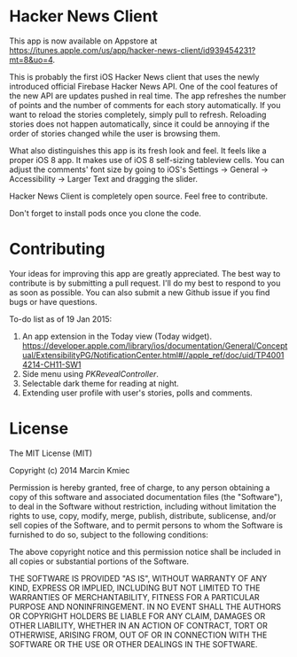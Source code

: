 Hacker News Client 
===========

This app is now available on Appstore at https://itunes.apple.com/us/app/hacker-news-client/id939454231?mt=8&uo=4.

This is probably the first iOS Hacker News client that uses the newly introduced official Firebase Hacker News API. One of the cool features of the new API are updates pushed in real time. The app refreshes the number of points and the number of comments for each story automatically. If you want to reload the stories completely, simply pull to refresh. Reloading stories does not happen automatically, since it could be annoying if the order of stories changed while the user is browsing them. 

What also distinguishes this app is its fresh look and feel. It feels like a proper iOS 8 app. It makes use of iOS 8 self-sizing tableview cells. You can adjust the comments' font size by going to iOS's Settings -> General -> Accessibility -> Larger Text and dragging the slider. 

Hacker News Client is completely open source. Feel free to contribute. 

Don't forget to install pods once you clone the code. 

Contributing
===========

Your ideas for improving this app are greatly appreciated. The best way to contribute is by submitting a pull request. I'll do my best to respond to you as soon as possible. You can also submit a new Github issue if you find bugs or have questions. 

To-do list as of 19 Jan 2015:

1. An app extension in the Today view (Today widget). https://developer.apple.com/library/ios/documentation/General/Conceptual/ExtensibilityPG/NotificationCenter.html#//apple_ref/doc/uid/TP40014214-CH11-SW1
2. Side menu using *PKRevealController*.
3. Selectable dark theme for reading at night. 
4. Extending user profile with user's stories, polls and comments.

License
===========

The MIT License (MIT)

Copyright (c) 2014 Marcin Kmiec

Permission is hereby granted, free of charge, to any person obtaining a copy
of this software and associated documentation files (the "Software"), to deal
in the Software without restriction, including without limitation the rights
to use, copy, modify, merge, publish, distribute, sublicense, and/or sell
copies of the Software, and to permit persons to whom the Software is
furnished to do so, subject to the following conditions:

The above copyright notice and this permission notice shall be included in all
copies or substantial portions of the Software.

THE SOFTWARE IS PROVIDED "AS IS", WITHOUT WARRANTY OF ANY KIND, EXPRESS OR
IMPLIED, INCLUDING BUT NOT LIMITED TO THE WARRANTIES OF MERCHANTABILITY,
FITNESS FOR A PARTICULAR PURPOSE AND NONINFRINGEMENT. IN NO EVENT SHALL THE
AUTHORS OR COPYRIGHT HOLDERS BE LIABLE FOR ANY CLAIM, DAMAGES OR OTHER
LIABILITY, WHETHER IN AN ACTION OF CONTRACT, TORT OR OTHERWISE, ARISING FROM,
OUT OF OR IN CONNECTION WITH THE SOFTWARE OR THE USE OR OTHER DEALINGS IN THE
SOFTWARE.
